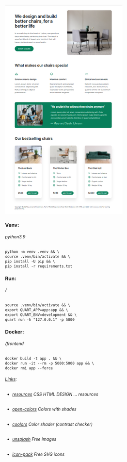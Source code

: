 ![](image.png)

### Venv: 
###### python3.9
```
python -m venv .venv && \
source .venv/bin/activate && \
pip install -U pip && \
pip install -r requirements.txt
```
### Run:
###### /
```
source .venv/bin/activate && \
export QUART_APP=app:app && \
export QUART_ENV=development && \
quart run -h "127.0.0.1" -p 5000
```
### Docker:
###### /frontend
```
docker build -t app . && \
docker run -it --rm -p 5000:5000 app && \
docker rmi app --force
```

###### [Links]():
- ###### [resources](https://codingheroes.io/resources/) CSS HTML DESIGN ... resources 
- ###### [open-colors](https://yeun.github.io/open-color) Colors with shades
- ###### [coolors](https://coolors.co/) Color shader (contrast checker)
- ###### [unsplash](https://unsplash.com/) Free images
- ###### [icon-pack](https://heroicons.com/) Free SVG icons 